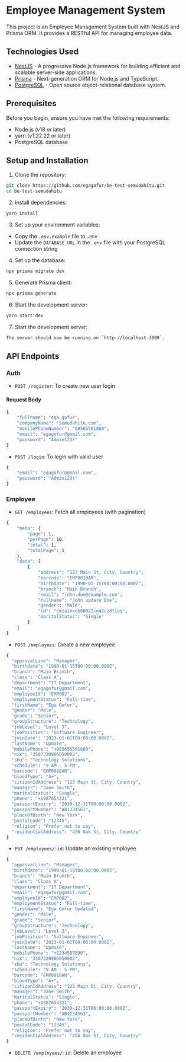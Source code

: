 # Employee Management System

This project is an Employee Management System built with NestJS and Prisma ORM. It provides a RESTful API for managing employee data.

## Technologies Used

- [NestJS](https://nestjs.com/) - A progressive Node.js framework for building efficient and scalable server-side applications.
- [Prisma](https://www.prisma.io/) - Next-generation ORM for Node.js and TypeScript.
- [PostgreSQL](https://www.postgresql.org/) - Open source object-relational database system.

## Prerequisites

Before you begin, ensure you have met the following requirements:

- Node.js (v18 or later)
- yarn (v1.22.22 or later)
- PostgreSQL database

## Setup and Installation

1. Clone the repository:

```bash
git clone https://github.com/egagofur/be-test-semudahitu.git
cd be-test-semudahitu
```

2. Install dependencies:

```bash
yarn install
```

3. Set up your environment variables:

- Copy the `.env.example` file to `.env`
- Update the `DATABASE_URL` in the `.env` file with your PostgreSQL connection string

4. Set up the database:

```bash
npx prisma migrate dev
```

5. Generate Prisma client:

```bash
npx prisma generate
```

6. Start the development server:

```bash
yarn start:dev
```

7. Start the development server:

```bash
The server should now be running on `http://localhost:3000`.
```

## API Endpoints

### Auth

- `POST /register`: To create new user login

#### Request Body

```bash
{
    "fullname": "ega gofur",
    "companyName": "Semudahitu.com",
    "mobilePhoneNumber": "08565501860",
    "email": "egagofur@gmail.com",
    "password": "Admin123!"
}
```

- `POST /login`: To login with valid user

```bash
{
    "email": "egagofur@gmail.com",
    "password": "Admin123!"
}
```

### Employee

- `GET /employees`: Fetch all employees (with pagination)

```bash
{
    "meta": {
        "page": 1,
        "perPage": 10,
        "total": 1,
        "totalPage": 1
    },
    "data": [
        {
            "address": "123 Main St, City, Country",
            "barcode": "EMP001BAR",
            "birthdate": "1990-01-15T00:00:00.000Z",
            "branch": "Main Branch",
            "email": "john.doe@example.com",
            "fullname": "John update Doe",
            "gender": "Male",
            "id": "cm1ainxok00022ie42cz8t1uq",
            "maritalStatus": "Single"
        }
    ]
}
```

- `POST /employees`: Create a new employee

```bash
{
  "approvalLine": "Manager",
  "birthdate": "1990-01-15T00:00:00.000Z",
  "branch": "Main Branch",
  "class": "Class A",
  "department": "IT Department",
  "email": "egagofur@gmail.com",
  "employeeId": "EMP002",
  "employmentStatus": "Full-time",
  "firstName": "Ega Gofur",
  "gender": "Male",
  "grade": "Senior",
  "groupStructure": "Technology",
  "jobLevel": "Level 3",
  "jobPosition": "Software Engineer",
  "joinDate": "2023-01-01T00:00:00.000Z",
  "lastName": "Update",
  "mobilePhone": "+085655501860",
  "nik": "3507320906050002",
  "sbu": "Technology Solutions",
  "schedule": "9 AM - 5 PM",
  "barcode": "EMP001BAR",
  "bloodType": "A+",
  "citizenIdAddress": "123 Main St, City, Country",
  "manager": "Jane Smith",
  "maritalStatus": "Single",
  "phone": "+1987654321",
  "passportExpiry": "2030-12-31T00:00:00.000Z",
  "passportNumber": "AB1234561",
  "placeOfBirth": "New York",
  "postalCode": "12345",
  "religion": "Prefer not to say",
  "residentialAddress": "456 Oak St, City, Country"
}
```

- `PUT /employees/:id`: Update an existing employee

```bash
{
  "approvalLine": "Manager",
  "birthdate": "1990-01-15T00:00:00.000Z",
  "branch": "Main Branch",
  "class": "Class A",
  "department": "IT Department",
  "email": "egagofur@gmail.com",
  "employeeId": "EMP002",
  "employmentStatus": "Full-time",
  "firstName": "Ega Gofur Updated",
  "gender": "Male",
  "grade": "Senior",
  "groupStructure": "Technology",
  "jobLevel": "Level 3",
  "jobPosition": "Software Engineer",
  "joinDate": "2023-01-01T00:00:00.000Z",
  "lastName": "Update",
  "mobilePhone": "+1234567890",
  "nik": "3507320906050002",
  "sbu": "Technology Solutions",
  "schedule": "9 AM - 5 PM",
  "barcode": "EMP001BAR",
  "bloodType": "A+",
  "citizenIdAddress": "123 Main St, City, Country",
  "manager": "Jane Smith",
  "maritalStatus": "Single",
  "phone": "+1987654321",
  "passportExpiry": "2030-12-31T00:00:00.000Z",
  "passportNumber": "AB1234561",
  "placeOfBirth": "New York",
  "postalCode": "12345",
  "religion": "Prefer not to say",
  "residentialAddress": "456 Oak St, City, Country"
}
```

- `DELETE /employees/:id`: Delete an employee
